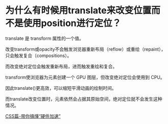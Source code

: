 # 为什么有时候⽤translate来改变位置⽽不是使用position进行定位？

translate 是 transform 属性的⼀个值。

改变transform或opacity不会触发浏览器重新布局（reflow）或重绘（repaint），只会触发复合（compositions）。

⽽改变绝对定位会触发重新布局，进⽽触发重绘和复合。

transform使浏览器为元素创建⼀个 GPU 图层，但改变绝对定位会使⽤到 CPU。

因此translate()更⾼效，可以缩短平滑动画的绘制时间。

⽽translate改变位置时，元素依然会占据其原始空间，绝对定位就不会发⽣这种情况。

[CSS篇-带你搞懂“硬件加速”](https://mp.weixin.qq.com/s?__biz=Mzk0NTI2NDgxNQ==&mid=2247484939&idx=1&sn=229467c549cec5e3980671f488a4d89e&chksm=c31947cbf46ecedd13f930b44e9bc2a25ce706a8d30fce56c54584598015640338a6e075b8ff#rd)